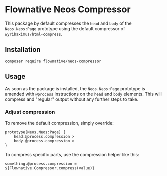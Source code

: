 # Flownative Neos Compressor

This package by default compresses the `head` and `body` of the `Neos.Neos:Page` prototype
using the default compressor of `wyrihaximus/html-compress`.

## Installation

`composer require flownative/neos-compressor`

## Usage

As soon as the package is installed, the `Neos.Neos:Page` prototype is amended with `@process`
instructions on the `head` and `body` elements. This will compress and "regular" output without
any further steps to take.

### Adjust compression

To remove the default compression, simply override:

```
prototype(Neos.Neos:Page) {
    head.@process.compression >
    body.@process.compression >
}
```

To compress specific parts, use the compression helper like this:

```
something.@process.compression = ${Flownative.Compressor.compress(value)}
```
